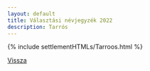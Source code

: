 ```yaml
---
layout: default
title: Választási névjegyzék 2022
description: Tarrós
---
```


{% include settlementHTMLs/Tarroos.html %}

[Vissza](./)